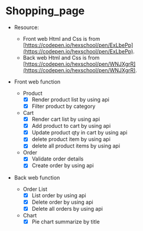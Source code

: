 # Shopping_page

- Resource: 
  - Front web Html and Css is from [https://codepen.io/hexschool/pen/ExLbePp](https://codepen.io/hexschool/pen/ExLbePp).
  - Back web Html and Css is from [https://codepen.io/hexschool/pen/WNJXgrR](https://codepen.io/hexschool/pen/WNJXgrR).

- Front web function  
    - Product
      - [X] Render product list by using api
      - [X] Filter product by category
    - Cart
      - [X] Render cart list by using api
      - [X] Add product to cart by using api
      - [X] Update product qty in cart by using api
      - [X] delete product item by using api
      - [X] delete all product items by using api
    - Order
      - [X] Validate order details
      - [X] Create order by using api

- Back web function
    - Order List
      - [X] List order by using api
      - [X] Delete order by using api
      - [X] Delete all orders by using api
    - Chart
      - [X] Pie chart summarize by title